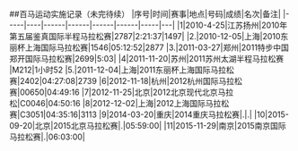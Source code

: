 ##百马运动实施记录（未完待续）
|序号|时间|赛事|地点|号码|成绩|名次|备注|
|-----|----|------|------|------|------|-----|---|
|1|2010-4-25|江苏扬州|2010年第五届鉴真国际半程马拉松赛|2787|2:21:37|1497|
 |2.|2010-12-05|上海|2010东丽杯上海国际马拉松赛|1546|05:12:52|2877
|3.|2011-03-27|郑州|2011特步中国郑开国际马拉松赛|2699|5:03|
|4|2011-11-20|苏州|2011苏州太湖半程马拉松赛 |M212|1小时52
|5.|2011-12-04|上海|2011东丽杯上海国际马拉松赛|2402|04:27:08|2739
|6|2012-11-18|杭州|2012杭州国际马拉松赛|00650|04:49:16
|7|2012-11-25|北京|2012北京现代北京马拉松|C0046|04:50:16
|8|2012-12-02|上海|2012上海国际马拉松赛|C3051|04:35:16|3113 
|9|2014-03-20|重庆|2014重庆马拉松赛|.|.|
|10|2015-09-20|北京|2015北京马拉松赛|.|05:59:00|
|11|2015-11-29|南京|2015南京国际马拉松赛|.|06:03:00|